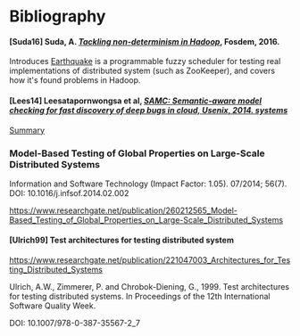 # Bibliography

#### [Suda16] Suda, A. [*Tackling non-determinism in Hadoop*](https://fosdem.org/2016/schedule/event/nondeterminism_in_hadoop/), Fosdem, 2016.

Introduces [Earthquake](https://github.com/osrg/earthquake) is a programmable fuzzy scheduler for testing real implementations of distributed system (such as ZooKeeper),
and covers how it's found problems in Hadoop.


#### [Lees14] Leesatapornwongsa et al, [*SAMC: Semantic-aware model checking for fast discovery of deep bugs in cloud, Usenix, 2014. systems*](https://www.usenix.org/system/files/conference/osdi14/osdi14-paper-leesatapornwongsa.pdf) 


[Summary](http://blog.acolyer.org/2015/03/25/samc-semantic-aware-model-checking-for-fast-discovery-of-deep-bugs-in-cloud-systems/)


###  Model-Based Testing of Global Properties on Large-Scale Distributed Systems


Information and Software Technology (Impact Factor: 1.05). 07/2014; 56(7). DOI: 10.1016/j.infsof.2014.02.002

https://www.researchgate.net/publication/260212565_Model-Based_Testing_of_Global_Properties_on_Large-Scale_Distributed_Systems



#### [Ulrich99] Test architectures for testing distributed system
https://www.researchgate.net/publication/221047003_Architectures_for_Testing_Distributed_Systems

Ulrich, A.W., Zimmerer, P. and Chrobok-Diening, G., 1999. Test architectures for testing distributed systems. In Proceedings of the 12th International Software Quality Week.

DOI: 10.1007/978-0-387-35567-2_7
 
